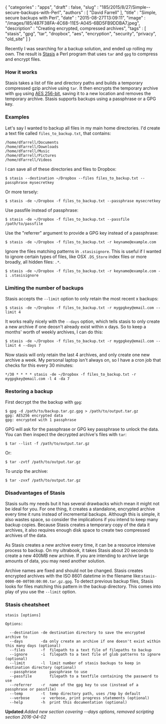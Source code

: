 {
   "categories" : "apps",
   "draft" : false,
   "slug" : "185/2015/8/27/Simple--secure-backups-with-Perl",
   "authors" : [
      "David Farrell"
   ],
   "title" : "Simple, secure backups with Perl",
   "date" : "2015-08-27T13:09:11",
   "image" : "/images/185/487F38FA-4C68-11E5-A045-6BD5FB9DDBA7.jpeg",
   "description" : "Creating encrypted, compressed archives",
   "tags" : [
      "stasis",
      "gpg",
      "tar",
      "dropbox",
      "aes",
      "encryption",
      "security",
      "privacy",
      "old_site"
   ]
}


Recently I was searching for a backup solution, and ended up rolling my own. The result is [Stasis](https://github.com/dnmfarrell/Stasis) a Perl program that uses `tar` and `gpg` to compress and encrypt files.

### How it works

Stasis takes a list of file and directory paths and builds a temporary compressed gzip archive using `tar`. It then encrypts the temporary archive with `gpg` using [AES 256-bit](https://en.wikipedia.org/wiki/Advanced_Encryption_Standard), saving it to a new location and removes the temporary archive. Stasis supports backups using a passphrase or a GPG key.

### Examples

Let's say I wanted to backup all files in my main home directories. I'd create a text file called `files_to_backup.txt`, that contains:

    /home/dfarrell/Documents
    /home/dfarrell/Downloads
    /home/dfarrell/Music
    /home/dfarrell/Pictures
    /home/dfarrell/Videos

I can save all of these directories and files to Dropbox:

    $ stasis --destination ~/Dropbox --files files_to_backup.txt --passphrase mysecretkey

Or more tersely:

    $ stasis -de ~/Dropbox -f files_to_backup.txt --passphrase mysecretkey

Use passfile instead of passphrase:

    $ stasis -de ~/Dropbox -f files_to_backup.txt --passfile /path/to/passfile

Use the "referrer" argument to provide a GPG key instead of a passphrase:

    $ stasis -de ~/Dropbox -f files_to_backup.txt -r keyname@example.com

Ignore the files matching patterns in `.stasisignore`. This is useful if I wanted to ignore certain types of files, like OSX `.DS_Store` index files or more broadly, all hidden files: `.*`.

    $ stasis -de ~/Dropbox -f files_to_backup.txt -r keyname@example.com -i .stasisignore

### Limiting the number of backups

Stasis accepts the `--limit` option to only retain the most recent x backups:

    $ stasis -de ~/Dropbox -f files_to_backup.txt -r mygpgkey@email.com --limit 4

It works really nicely with the `--days` option, which tells stasis to only create a new archive if one deosn't already exist within x days. So to keep a months' worth of weekly archives, I can do this:

    $ stasis -de ~/Dropbox -f files_to_backup.txt -r mygpgkey@email.com --limit 4 --days 7

Now stasis will only retain the last 4 archives, and only create one new archive a week. My personal laptop isn't always on, so I have a cron job that checks for this every 30 minutes:

    */30 * * * * stasis -de ~/Dropbox -f files_to_backup.txt -r mygpgkey@email.com -l 4 -da 7

### Restoring a backup

First decrypt the the backup with `gpg`:

    $ gpg -d /path/to/backup.tar.gz.gpg > /path/to/output.tar.gz
    gpg: AES256 encrypted data
    gpg: encrypted with 1 passphrase

GPG will ask for the passphrase or GPG key passphrase to unlock the data. You can then inspect the decrypted archive's files with `tar`:

    $ tar --list -f /path/to/output.tar.gz

Or:

    $ tar -zvtf /path/to/output.tar.gz

To unzip the archive:

    $ tar -zvxf /path/to/output.tar.gz

### Disadvantages of Stasis

Stasis suits my needs but it has several drawbacks which mean it might not be ideal for you. For one thing, it creates a standalone, encrypted archive every time it runs instead of incremental backups. Although this is simple, it also wastes space, so consider the implications if you intend to keep many backup copies. Because Stasis creates a temporary copy of the data it archives, it also requires enough disk space to create two compressed archives of the data.

As Stasis creates a new archive every time, it can be a resource intensive process to backup. On my ultrabook, it takes Stasis about 20 seconds to create a new 400MB new archive. If you are intending to archive large amounts of data, you may need another solution.

Archive names are fixed and should not be changed. Stasis creates encrypted archives with the ISO 8601 datetime in the filename like:`stasis-0000-00-00T00:00:00.tar.gz.gpg`. To detect previous backup files, Stasis looks for files matching this pattern in the backup directory. This comes into play of you use the `--limit` option.

### Stasis cheatsheet

    stasis [options]

    Options:

      --destination -de destination directory to save the encrypted archive to
      --days        -da only create an archive if one doesn't exist within this many days (optional)
      --files       -f  filepath to a text file of filepaths to backup
      --ignore      -i  filepath to a text file of glob patterns to ignore (optional)
      --limit       -l  limit number of stasis backups to keep in destination directory (optional)
      --passphrase      passphrase to use
      --passfile        filepath to a textfile containing the password to use
      --referrer    -r  name of the gpg key to use (instead of a passphrase or passfile)
      --temp        -t  temp directory path, uses /tmp by default
      --verbose     -v  verbose, print progress statements (optional)
      --help        -h  print this documentation (optional)

**Updated**:*Added new section covering --days options, removed scripting section 2016-04-02*